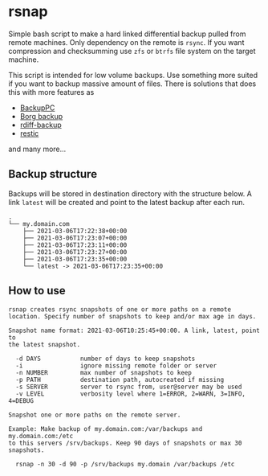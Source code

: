# rsnap

Simple bash script to make a hard linked differential backup pulled from remote machines. Only dependency on the remote is `rsync`. If you want compression and checksumming use `zfs` or `btrfs` file system on the target machine.

This script is intended for low volume backups. Use something more suited if you want to backup massive amount of files. There is solutions that does this with more features as

* [BackupPC](https://backuppc.github.io/backuppc/)
* [Borg backup](https://www.borgbackup.org/)
* [rdiff-backup](https://rdiff-backup.net/)
* [restic](https://restic.net/)

and many more...

## Backup structure

Backups will be stored in destination directory with the structure below. A link `latest` will be created and point to the latest backup after each run.

```
.
└── my.domain.com
    ├── 2021-03-06T17:22:38+00:00
    ├── 2021-03-06T17:23:07+00:00
    ├── 2021-03-06T17:23:11+00:00
    ├── 2021-03-06T17:23:27+00:00
    ├── 2021-03-06T17:23:35+00:00
    └── latest -> 2021-03-06T17:23:35+00:00
```

## How to use

```
rsnap creates rsync snapshots of one or more paths on a remote
location. Specify number of snapshots to keep and/or max age in days.

Snapshot name format: 2021-03-06T10:25:45+00:00. A link, latest, point to
the latest snapshot.

  -d DAYS           number of days to keep snapshots
  -i                ignore missing remote folder or server
  -n NUMBER         max number of snapshots to keep
  -p PATH           destination path, autocreated if missing
  -s SERVER         server to rsync from, user@server may be used
  -v LEVEL          verbosity level where 1=ERROR, 2=WARN, 3=INFO, 4=DEBUG

Snapshot one or more paths on the remote server.

Example: Make backup of my.domain.com:/var/backups and my.domain.com:/etc
to this servers /srv/backups. Keep 90 days of snapshots or max 30 snapshots.

  rsnap -n 30 -d 90 -p /srv/backups my.domain /var/backups /etc
```

<!---
vim: set spell spelllang=en:
-->
